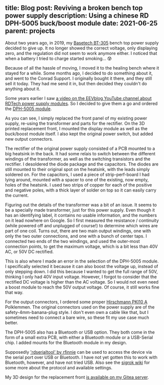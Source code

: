 title: Blog
post: Reviving a broken bench top power supply
description: Using a chinese RD DPH-5005 buck/boost module
date: 2021-06-25
parent: projects
---

About two years ago, in 2019, my [Basetech BT-305](https://www.conrad.com/p/basetech-bt-305-bench-psu-adjustable-voltage-0-30-v-dc-0-5-a-150-w-no-of-outputs-1-x-513812) bench top power supply decided to give up.
It no longer showed the correct voltage, only displaying zero, and the regulation did not seem to work anymore either.
I noticed that when a battery I tried to charge started smoking... 😰

Because of all the hassle of moving, I moved it to the healing bench where it stayed for a while.
Some months ago, I decided to do something about it, and went to the Conrad Support.
I originally bought it there, and they still sell it today.
They had me send it in, but then decided they couldn't do anything about it.

Some years earlier I saw [a video on the EEVblog YouTube channel about RDTech power supply modules](https://www.youtube.com/watch?v=Cw2AjcczHg4).
So I decided to give them a go and ordered the [DPH-5005 module](https://de.aliexpress.com/item/32840324731.html).

<!--%
lightgallery([
    [ "img/rd_psu_mod_7.jpg", "Front view of the finished PSU" ],
    [ "img/rd_psu_mod_6.jpg", "Side view of the finished PSU" ],
])
%-->

As you can see, I simply replaced the front panel of my existing power supply, re-using the transformer and parts for the rectifier.
On the 3D printed replacement front, I mounted the display module as well as the buck/boost module itself.
I also kept the original power switch, but added new output connectors.

<!--%
lightgallery([
    [ "img/basetech_bt305_cover_2.png", "Front view of the 3D model"],
    [ "img/basetech_bt305_cover_1.png", "Back side of the 3D model"],
])
%-->

The rectifier of the original power supply consisted of a PCB mounted to a big heatsink in the back.
It had some relais to switch between the different windings of the transformer, as well as the switching transistors and the rectifier.
I desoldered the diode package and the capacitors.
The diodes are still mounted to their original spot on the heatsink, with the leads simply soldered on.
For the capacitors, I used a piece of strip-perf-board I had lying around, mounted with a spacer to one of the existing, now empty, holes of the heatsink.
I used two strips of copper for each of the positive and negative poles, with a thick layer of solder on top so it can easily carry the current.

<!--%
lightgallery([
    [ "img/rd_psu_mod_1.jpg", "Left view inside the opened device" ],
    [ "img/rd_psu_mod_5.jpg", "Right view inside the opened device" ],
])
%-->

Figuring out the details of the transformer was a bit of an issue.
It seems to be a specially made transformer, just for this power supply.
Even though it has an identifying label, it contains no usable information, and the numbers on it lead nowhere on Google.
So I first measured the resistance / continuity (while powered off and unplugged of course!) to determine which wires are part of one coil.
Turns out, there are two main output windings, one with only the two outer connections, and one with a bunch of center taps.
I connected two ends of the two windings, and used the outer-most connection points, to get the maximum voltage, which is a bit less than 40V AC, or 50V DC rectified.

This is also where I made an error in the selection of the DPH-5005 module.
I specifically selected it because it can also boost the voltage up, instead of only stepping down.
I did this because I wanted to get the full range of 50V, thinking I only had 40V input voltage.
However, I forgot to consider that the rectified DC voltage is higher than the AC voltage.
So I would not even need a boost module to reach the 50V output voltage.
Of course, it still works fine that way.

<!--%
lightgallery([
    [ "img/rd_psu_mod_2.jpg", "Closer look at the display module" ],
    [ "img/rd_psu_mod_3.jpg", "Close up of the rectifier" ],
    [ "img/rd_psu_mod_4.jpg", "Closer view of the connectors and the buck/boost module" ],
])
%-->

For the output connectors, I ordered some proper [Hirschmann PKI10 A](https://www.conrad.de/de/p/sks-hirschmann-pki-10-a-au-polklemme-rot-35-a-1-st-732786.html) Polklemmen.
The original connectors used on the power supply are of the safety-4mm-banana-plug style.
I don't even own a cable like that, but I sometimes need to connect a bare wire, so these fit my use case much better.

The DPH-5005 also has a Bluetooth or USB option.
They both come in the form of a small extra PCB, with either a Bluetooth module or a USB-Serial chip.
I added mounts for the Bluetooth module in my design.

Supposedly ['rdserialtool' by rfinnie](https://github.com/rfinnie/rdserialtool) can be used to access the device via the serial port over USB or Bluetooth.
I have not yet gotten this to work with Bluetooth, however, and have not tried USB.
Also see the [sigrok wiki](https://sigrok.org/wiki/RDTech_DPS_series) for some more about the protocol and available settings.

My 3D design for the replacement front [is available on my Gitea server](https://git.xythobuz.de/thomas/3d-print-designs/src/branch/master/basetech_bt305_cover.scad).
